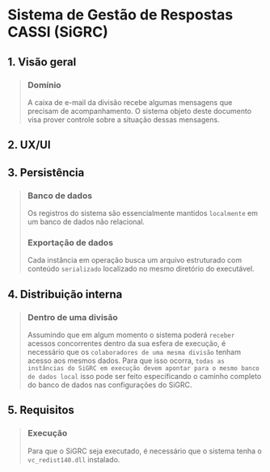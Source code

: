# Sistema de Gestão de Respostas CASSI (SiGRC)

## 1. Visão geral

> ### Domínio
>
> A caixa de e-mail da divisão recebe algumas mensagens que precisam de acompanhamento. O sistema objeto deste documento visa prover controle sobre a situação dessas mensagens.

## 2. UX/UI

## 3. Persistência

> ### Banco de dados
> Os registros do sistema são essencialmente mantidos `localmente` em um banco de dados não relacional.
>
> ### Exportação de dados
> Cada instância em operação busca um arquivo estruturado com conteúdo `serializado` localizado no mesmo diretório do executável.

## 4. Distribuição interna

> ### Dentro de uma divisão
>
> Assumindo que em algum momento o sistema poderá `receber` acessos concorrentes dentro da sua esfera de execução, é necessário que os `colaboradores de uma mesma divisão` tenham acesso aos mesmos dados. Para que isso ocorra, `todas as instâncias do SiGRC em execução devem apontar para o mesmo banco de dados local` isso pode ser feito especificando o caminho completo do banco de dados nas configurações do SiGRC.

## 5. Requisitos

> ### Execução
> Para que o SiGRC seja executado, é necessário que o sistema tenha o  `vc_redist140.dll` instalado.
>
